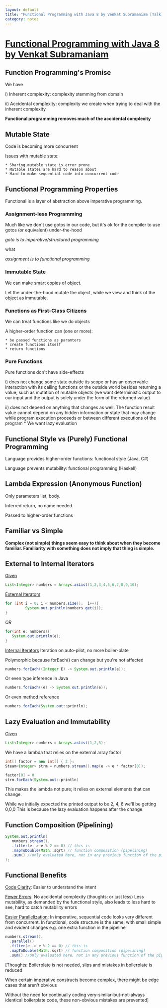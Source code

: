 ```yaml
---
layout: default
title: "Functional Programming with Java 8 by Venkat Subramaniam [Talk]"
category: notes
---
```


# [Functional Programming with Java 8 by Venkat Subramaniam](https://www.youtube.com/watch?v=15X0qFtBqiQ)

## Function Programming's Promise
We have

i) Inherent complexity: complexity stemming from domain

ii) Accidental complexity: complexity we create when trying to deal with the inherent complexity 


**Functional programming removes much of the accidental complexity**

## Mutable State 
Code is becoming more concurrent 

Issues with mutable state:

	* Sharing mutable state is error prone
	* Mutable states are hard to reason about
	* Hard to make sequential code into concurrent code


## Functional Programming Properties
Functional is a layer of abstraction above imperative programming.

### Assignment-less Programming
Much like we don't use gotos in our code, but it's ok for the compiler to use gotos (or equivalent) under-the-hood

*goto is to imperative/structured programming*

what

*assignment is to functional programming*


### Immutable State
We can make smart copies of object.

Let the under-the-hood mutate the object, while we view and think of the object as immutable. 

### Functions as First-Class Citizens
We can treat functions like we do objects

A higher-order function can (one or more):

	* be passed functions as paramters
	* create functions itself
	* return functions

### Pure Functions
Pure functions don't have side-effects


i) does not change some state outside its scope or has an observable interaction with its calling functions or the outside world besides returning a value, such as mutation of mutable objects (we want deterministic output to our input and the output is solely under the form of the returned value)

ii) does not depend on anything that changes as well: The function result value cannot depend on any hidden information or state that may change while program execution proceeds or between different executions of the program
		* We want lazy evaluation

## Functional Style vs (Purely) Functional Programming 
Language provides higher-order functions: functional style (Java, C#)

Language prevents mutability: functional programming (Haskell) 

## Lambda Expression (Anonymous Function)
Only parameters list, body.

Inferred return, no name needed.

Passed to higher-order functions 

## Familiar vs Simple
**Complex (not simple) things seem easy to think about when they become familiar.
Familiarity with something does not imply that thing is simple.**

## External to Internal Iterators
<u>Given</u>
```java
List<Integer> numbers = Arrays.asList(1,2,3,4,5,6,7,8,9,10);
```

<u>External Iterators</u>
```java
for (int i = 0; i < numbers.size();  i++){
         System.out.println(numbers.get(i));
}
```

*OR*

```java
for(int e: numbers){
   System.out.println(e);
}
```

<u>Internal Iterators</u>
Iteration on auto-pilot, no more boiler-plate 

Polymorphic because forEach() can change but you're not affected

```java
numbers.forEach((Integer E) -> System.out.println(e));
```

Or even type inference in Java

```java
numbers.forEach((e) -> System.out.println(e));
```


Or even method reference
```java
numbers.forEach(System.out::println);
```

## Lazy Evaluation and Immutability 
<u>Given</u>
```java
List<Integer> numbers = Arrays.asList(1,2,3);
```

We have a lambda that relies on the external array factor
```java
int[] factor = new int[] { 2 };
Steam<Integer> strm = numbers.stream().map(e -> e * factor[0]);

factor[0] = 0 
strm.forEach(System.out::println)
```
This makes the lambda not pure; it relies on external elements that can change.

While we initially expected the printed output to be 2, 4, 6 we'll be getting 0,0,0
This is because the lazy evaluation happens after the change.

## Function Composition (Pipelining)
```java
System.out.println(
   numbers.stream().
   .filter(e -> e % 2 == 0) // this is 
   .mapToDouble(Math::sqrt) // function composition (pipelining)
   .sum() //only evaluated here, not in any previous function of the pipeline
);
```

## Functional Benefits
<u>Code Clarity</u>: Easier to understand the intent 

<u>Fewer Errors</u>: No accidental complexity (thoughts: or just less)
Less mutability, as demanded by the functional style, also leads to less hard to see, hard to catch mutability errors

<u>Easier Parallelization</u>: In imperative, sequential code looks very different from concurrent. In functional, code structure is the same, with small simple and evident changes e.g.  one extra function in the pipeline

```java
numbers.stream().
  .parallel()
  .filter(e -> e % 2 == 0) // this is
  .mapToDouble(Math::sqrt) // function composition (pipelining)
  .sum() //only evaluated here, not in any previous function of the pipeline
```


[Thoughts: Boilerplate is not needed, slips and mistakes in boilerplate is reduced

When certain imperative constructs become complex, there might be edge cases that aren't obvious

Without the need for continually coding very-similar-but-not-always identical boilerplate code, these non-obvious mistakes are prevented]




